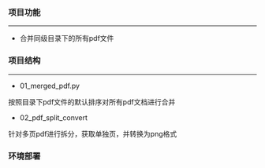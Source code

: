 ### 项目功能
---
- 合并同级目录下的所有pdf文件

### 项目结构
---

- 01_merged_pdf.py

按照目录下pdf文件的默认排序对所有pdf文档进行合并

- 02_pdf_split_convert

针对多页pdf进行拆分，获取单独页，并转换为png格式

### 环境部署





